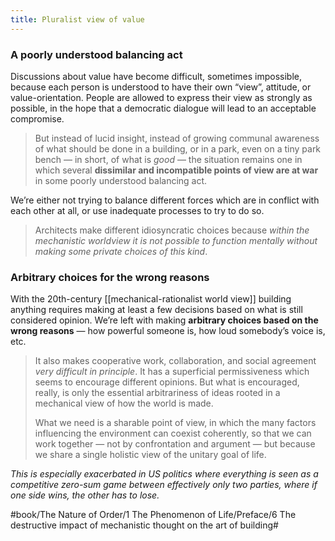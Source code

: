 ```yaml
---
title: Pluralist view of value
---
```


### A poorly understood balancing act
Discussions about value have become difficult, sometimes impossible, because each person is understood to have their own “view”, attitude, or value-orientation. People are allowed to express their view as strongly as possible, in the hope that a democratic dialogue will lead to an acceptable compromise.

> But instead of lucid insight, instead of growing communal awareness of what should be done in a building, or in a park, even on a tiny park bench — in short, of what is *good* — the situation remains one in which several **dissimilar and incompatible points of view are at war** in some poorly understood balancing act.

We’re either not trying to balance different forces which are in conflict with each other at all, or use inadequate processes to try to do so.

> Architects make different idiosyncratic choices because *within the mechanistic worldview it is not possible to function mentally without making some private choices of this kind*.

### Arbitrary choices for the wrong reasons
With the 20th-century [[mechanical-rationalist world view]] building anything requires making at least a few decisions based on what is still considered opinion. We’re left with making **arbitrary choices based on the wrong reasons** — how powerful someone is, how loud somebody’s voice is, etc.

> It also makes cooperative work, collaboration, and social agreement *very difficult in principle*. It has a superficial permissiveness which seems to encourage different opinions. But what is encouraged, really, is only the essential arbitrariness of ideas rooted in a mechanical view of how the world is made.
> 
> What we need is a sharable point of view, in which the many factors influencing the environment can coexist coherently, so that we can work together — not by confrontation and argument — but because we share a single holistic view of the unitary goal of life.

*This is especially exacerbated in US politics where everything is seen as a competitive zero-sum game between effectively only two parties, where if one side wins, the other has to lose.*

#book/The Nature of Order/1 The Phenomenon of Life/Preface/6 The destructive impact of mechanistic thought on the art of building#
